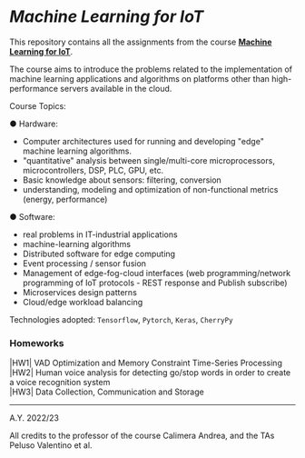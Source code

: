 # ***Machine Learning for IoT***

This repository contains all the assignments from the course **[Machine Learning for IoT](https://didattica.polito.it/pls/portal30/gap.pkg_guide.viewGap?p_cod_ins=01TXPSM&p_a_acc=2023&p_header=S&p_lang=IT&multi=N)**. 

The course aims to introduce the problems related to the implementation of machine learning applications and algorithms on platforms other than high-performance servers available in the cloud. 

Course Topics:

● Hardware:
 - Computer architectures used for running and developing "edge" machine learning algorithms.
 - "quantitative" analysis between single/multi-core microprocessors, microcontrollers, DSP, PLC, GPU, etc.
 - Basic knowledge about sensors: filtering, conversion
 - understanding, modeling and optimization of non-functional metrics (energy, performance)

● Software:
 - real problems in IT-industrial applications
 - machine-learning algorithms
 - Distributed software for edge computing
 - Event processing / sensor fusion
 - Management of edge-fog-cloud interfaces (web programming/network programming of IoT protocols - REST response and Publish subscribe)
 - Microservices design patterns
 - Cloud/edge workload balancing

Technologies adopted: `Tensorflow`, `Pytorch`, `Keras`, `CherryPy`

### Homeworks
|HW1| VAD Optimization and Memory Constraint Time-Series Processing  
|HW2| Human voice analysis for detecting go/stop words in order to create a voice recognition system  
|HW3| Data Collection, Communication and Storage  


---

A.Y. 2022/23

All credits to the professor of the course Calimera Andrea, and the TAs Peluso Valentino et al.

